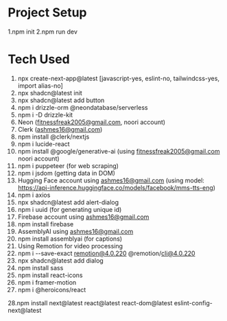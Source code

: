# Project Setup
1.npm init
2.npm run dev


# Tech Used
1. npx create-next-app@latest [javascript-yes, eslint-no, tailwindcss-yes, import alias-no]
2. npx shadcn@latest init
3. npx shadcn@latest add button
4. npm i drizzle-orm @neondatabase/serverless
5. npm i -D drizzle-kit
6. Neon (fitnessfreak2005@gmail.com, noori account)
7. Clerk (ashmes16@gmail.com)
8. npm install @clerk/nextjs
9. npm i lucide-react
10. npm install @google/generative-ai (using fitnessfreak2005@gmail.com noori account)
11. npm i puppeteer (for web scraping)
12. npm i jsdom (getting data in DOM)
13. Hugging Face account using ashmes16@gmail.com (using model: https://api-inference.huggingface.co/models/facebook/mms-tts-eng)
14. npm i axios
15. npx shadcn@latest add alert-dialog
16. npm i uuid (for generating unique id)
17. Firebase account using ashmes16@gmail.com
18. npm install firebase
19. AssemblyAI using ashmes16@gmail.com
20. npm install assemblyai (for captions)
21. Using Remotion for video processing
22. npm i --save-exact remotion@4.0.220 @remotion/cli@4.0.220
23. npx shadcn@latest add dialog
24. npm install sass
25. npm install react-icons
26. npm i framer-motion
27. npm i @heroicons/react

28.npm install next@latest react@latest react-dom@latest eslint-config-next@latest


